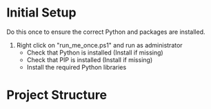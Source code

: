 

# Initial Setup
Do this once to ensure the correct Python and packages are installed.

1. Right click on "run_me_once.ps1" and run as administrator
   - Check that Python is installed (Install if missing)
   - Check that PIP is installed (Install if missing)
   - Install the required Python libraries
  

# Project Structure

